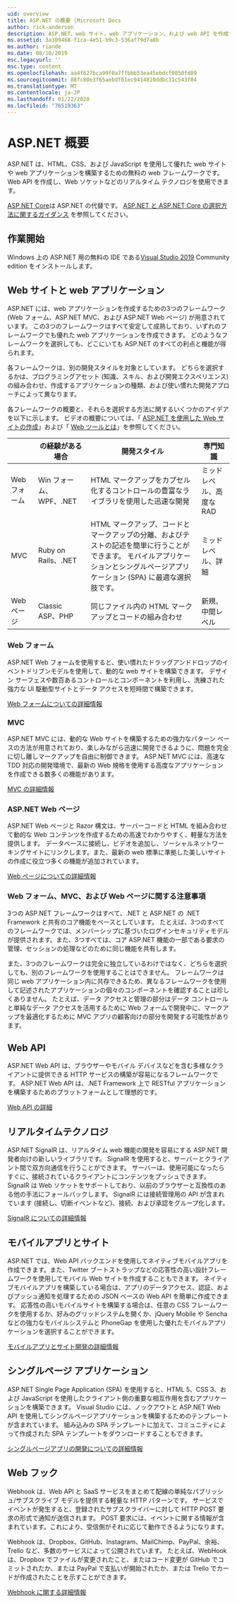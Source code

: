 ```yaml
---
uid: overview
title: ASP.NET の概要 |Microsoft Docs
author: rick-anderson
description: ASP.NET、web サイト、web アプリケーション、および web API を作成するための無償のフレームワークを紹介します。
ms.assetid: 3a309468-f1ca-4e51-b9c3-536af79d7a8b
ms.author: riande
ms.date: 08/10/2019
msc.legacyurl: ''
msc.type: content
ms.openlocfilehash: aa4f627bca99f0a7ffbbb53ea45ebdcf0850fd89
ms.sourcegitcommit: 88fc80e3f65aebdf61ec9414810ddbc31c543f04
ms.translationtype: MT
ms.contentlocale: ja-JP
ms.lasthandoff: 01/22/2020
ms.locfileid: "76519363"
---
```

# <a name="aspnet-overview"></a>ASP.NET 概要

ASP.NET は、HTML、CSS、および JavaScript を使用して優れた web サイトや web アプリケーションを構築するための無料の web フレームワークです。 Web API を作成し、Web ソケットなどのリアルタイム テクノロジを使用できます。

[ASP.NET Core](https://docs.microsoft.com/aspnet/core/)は ASP.NET の代替です。  [ASP.NET と ASP.NET Core の選択方法に関するガイダンス](https://docs.microsoft.com/aspnet/core/choose-aspnet-framework) を参照してください。

## <a name="get-started"></a>作業開始

Windows 上の ASP.NET 用の無料の IDE である[Visual Studio 2019](https://visualstudio.microsoft.com/downloads/?utm_medium=microsoft&utm_source=docs.microsoft.com&utm_campaign=button+cta&utm_content=download+vs2019) Community edition をインストールします。

## <a name="websites-and-web-applications"></a>Web サイトと web アプリケーション

 ASP.NET には、web アプリケーションを作成するための3つのフレームワーク (Web フォーム、ASP.NET MVC、および ASP.NET Web ページ) が用意されています。 この3つのフレームワークはすべて安定して成熟しており、いずれのフレームワークでも優れた web アプリケーションを作成できます。 どのようなフレームワークを選択しても、どこにいても ASP.NET のすべての利点と機能が得られます。

各フレームワークは、別の開発スタイルを対象としています。 どちらを選択するかは、プログラミングアセット (知識、スキル、および開発エクスペリエンス) の組み合わせ、作成するアプリケーションの種類、および使い慣れた開発アプローチによって異なります。

各フレームワークの概要と、それらを選択する方法に関するいくつかのアイデアを以下に示します。 ビデオの概要については、「 [ASP.NET を使用した Web サイトの作成](https://channel9.msdn.com/Blogs/ASP-NET-Site-Videos/Making-Websites-with-ASPNET)」および「 [Web ツールとは](https://channel9.msdn.com/Blogs/ASP-NET-Site-Videos/what-is-web-tools)」を参照してください。

|   | の経験がある場合 | 開発スタイル | 専門知識 |
|-----------|----------------------|-----------------------------------------------------|----------------|
| Web フォーム | Win フォーム、WPF、.NET | HTML マークアップをカプセル化するコントロールの豊富なライブラリを使用した迅速な開発 | ミッドレベル、高度な RAD |
| MVC       | Ruby on Rails、.NET  | HTML マークアップ、コードとマークアップの分離、およびテストの記述を簡単に行うことができます。 モバイルアプリケーションとシングルページアプリケーション (SPA) に最適な選択肢です。 | ミッドレベル、詳細 |
| Web ページ  | Classic ASP、PHP     | 同じファイル内の HTML マークアップとコードの組み合わせ | 新規、中間レベル |

### <a name="web-forms"></a>Web フォーム

ASP.NET Web フォームを使用すると、使い慣れたドラッグアンドドロップのイベントドリブンモデルを使用して、動的な web サイトを構築できます。 デザイン サーフェスや数百あるコントロールとコンポーネントを利用し、洗練された強力な UI 駆動型サイトとデータ アクセスを短時間で構築できます。

[Web フォームについての詳細情報](web-forms/index.md)

### <a name="mvc"></a>MVC

ASP.NET MVC には、動的な Web サイトを構築するための強力なパターン ベースの方法が用意されており、楽しみながら迅速に開発できるように、問題を完全に切し離しマークアップを自由に制御できます。 ASP.NET MVC には、高速な TDD 対応の開発環境で、最新の Web 規格を使用する高度なアプリケーションを作成できる数多くの機能があります。

[MVC の詳細情報](mvc/index.md)

### <a name="aspnet-web-pages"></a>ASP.NET Web ページ

ASP.NET Web ページと Razor 構文は、サーバーコードと HTML を組み合わせて動的な Web コンテンツを作成するための高速でわかりやすく、軽量な方法を提供します。 データベースに接続し、ビデオを追加し、ソーシャルネットワーキングサイトにリンクします。また、最新の web 標準に準拠した美しいサイトの作成に役立つ多くの機能が追加されています。

[Web ページについての詳細情報](web-pages/index.md)

### <a name="notes-about-web-forms-mvc-and-web-pages"></a>Web フォーム、MVC、および Web ページに関する注意事項

3つの ASP.NET フレームワークはすべて、.NET と ASP.NET の .NET Framework と共有のコア機能をベースとしています。 たとえば、3つのすべてのフレームワークでは、メンバーシップに基づいたログインセキュリティモデルが提供されます。また、3つすべては、コア ASP.NET 機能の一部である要求の管理、セッションの処理などのために同じ機能を共有します。

また、3つのフレームワークは完全に独立しているわけではなく、どちらを選択しても、別のフレームワークを使用することはできません。 フレームワークは同じ web アプリケーション内に共存できるため、異なるフレームワークを使用して記述されたアプリケーションの個々のコンポーネントを確認することは珍しくありません。 たとえば、データ アクセスと管理の部分はデータ コントロールと単純なデータ アクセスを活用するために Web フォームで開発中に、マークアップを最適化するために MVC アプリの顧客向けの部分を開発する可能性があります。

## <a name="web-apis"></a>Web API

ASP.NET Web API は、ブラウザーやモバイル デバイスなどを含む多様なクライアントに提供できる HTTP サービスの構築が容易になるフレームワークです。 ASP.NET Web API は、.NET Framework 上で RESTful アプリケーションを構築するためのプラットフォームとして理想的です。

[Web API の詳細](web-api/index.md)

<!-- Put first under Web API TOC:  Watch video (9 minutes) https://channel9.msdn.com/Blogs/ASP-NET-Site-Videos/services-and-aspnet -->

## <a name="real-time-technologies"></a>リアルタイムテクノロジ

ASP.NET SignalR は、リアルタイム web 機能の開発を容易にする ASP.NET 開発者向けの新しいライブラリです。 SignalR を使用すると、サーバーとクライアント間で双方向通信を行うことができます。 サーバーは、使用可能になったらすぐに、接続されているクライアントにコンテンツをプッシュできます。 SignalR は Web ソケットをサポートしており、以前のブラウザーと互換性のある他の手法にフォールバックします。 SignalR には接続管理用の API が含まれています (接続し、切断イベントなど)、接続、および承認をグループ化します。

[SignalR についての詳細情報](signalr/index.md)

<!-- Put first under SignalR TOC:  Watch video (6 minutes) https://channel9.msdn.com/Blogs/ASP-NET-Site-Videos/signalr-and-the-real-time-web -->

## <a name="mobile-apps-and-sites"></a>モバイルアプリとサイト

ASP.NET では、Web API バックエンドを使用してネイティブモバイルアプリを作成できます。また、Twitter ブートストラップなどの応答性の高い設計フレームワークを使用してモバイル Web サイトを作成することもできます。 ネイティブモバイルアプリを構築している場合は、アプリのデータアクセス、認証、およびプッシュ通知を処理するための JSON ベースの Web API を簡単に作成できます。 応答性の高いモバイルサイトを構築する場合は、任意の CSS フレームワークを使用するか、好みのグリッドシステムを開くか、jQuery Mobile や Sencha などの強力なモバイルシステムと PhoneGap を使用した優れたモバイルアプリケーションを選択することができます。

[モバイルアプリとサイト開発の詳細情報](mobile/overview.md)

<!-- Put first under mobile TOC:  Watch video (11 minutes) https://channel9.msdn.com/Blogs/ASP-NET-Site-Videos/aspnet-and-mobile -->

## <a name="single-page-applications"></a>シングルページ アプリケーション

ASP.NET Single Page Application (SPA) を使用すると、HTML 5、CSS 3、および JavaScript を使用したクライアント側の重要な相互作用を含むアプリケーションを構築できます。 Visual Studio には、ノックアウトと ASP.NET Web API を使用してシングルページアプリケーションを構築するためのテンプレートが含まれています。 組み込みの SPA テンプレートに加えて、コミュニティによって作成された SPA テンプレートをダウンロードすることもできます。

[シングルページアプリの開発についての詳細情報](single-page-application/index.md)

## <a name="webhooks"></a>Web フック

Webhook は、Web API と SaaS サービスをまとめて配線の単純なパブリッシュ/サブスクライブ モデルを提供する軽量な HTTP パターンです。 サービスでイベントが発生すると、登録されたサブスクライバーに対して HTTP POST 要求の形式で通知が送信されます。 POST 要求には、イベントに関する情報が含まれています。これにより、受信側がそれに応じて動作できるようになります。

Webhook は、Dropbox、GitHub、Instagram、MailChimp、PayPal、余裕、Trello など、多数のサービスによって公開されています。 たとえば、WebHook は、Dropbox でファイルが変更されたこと、またはコード変更が GitHub でコミットされたか、または PayPal で支払いが開始されたか、または Trello でカードが作成されたことを示すことができます。

[Webhook に関する詳細情報](webhooks/index.md)

<!--
Create Deployment TOC based on https://www.asp.net/aspnet/overview/deployment
Copy deployment content map to MVC, WebForms, Web Pages, Web API sections.
Copy Web Deployment in Enterprise from WebForms to MVC
Move under ASP.NET Best practices
    What not to do in ASP.NET, and what to do instead https://review.docs.microsoft.cus/aspnet/aspnet/overview/web-development-best-practices/what-not-to-do-in-aspnet-and-what-to-do-instead
    Async and await https://channel9.msdn.com/Blogs/ASP-NET-Site-Videos/async-and-await
    Building Real World Cloud Apps with Azure https://review.docs.microsoft.com/aspnet/aspnet/overview/developing-apps-with-windows-azure/building-real-world-cloud-apps-with-windows-azure/introduction
    Hands on Lab: Maintainable Azure Websites: Managing Change and Scale https://review.docs.microsoft.com/aspnet/aspnet/overview/developing-apps-with-windows-azure/maintainable-azure-websites-managing-change-and-scale

-->
